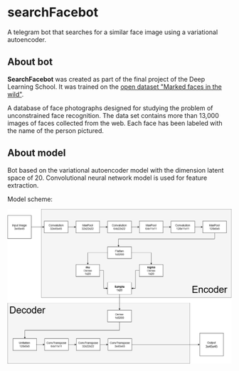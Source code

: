 # searchFacebot
A telegram bot that searches for a similar face image using a variational autoencoder.

## About bot
**SearchFacebot** was created as part of the final project of the Deep Learning School.
It was trained on the [open dataset "Marked faces in the wild"](http://vis-www.cs.umass.edu/lfw/).

A database of face photographs designed for studying the problem of unconstrained face recognition.
The data set contains more than 13,000 images of faces collected from the web.
Each face has been labeled with the name of the person pictured.

## About model
Bot based on the variational autoencoder model with the dimension latent space of 20. Convolutional neural network model is used for feature extraction.

Model scheme:

![alt text](materials/autoencoder.png "variational autoencoder model")